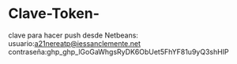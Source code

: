 # Clave-Token-
clave para hacer push desde Netbeans:
  usuario:a21nereatp@iessanclemente.net
  contraseña:ghp_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
